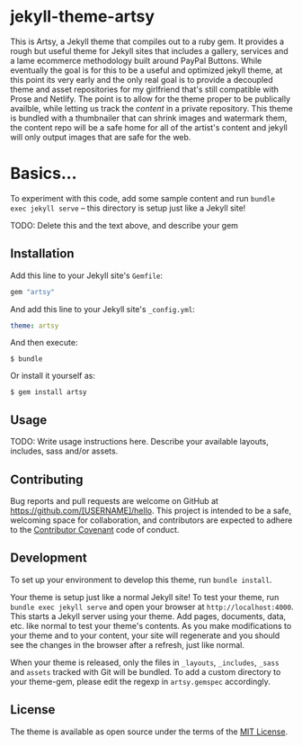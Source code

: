 # jekyll-theme-artsy

This is Artsy, a Jekyll theme that compiles out to a ruby gem. It provides a rough but useful theme for Jekyll sites that includes a gallery, services and a lame ecommerce methodology built around PayPal Buttons. While eventually the goal is for this to be a useful and optimized jekyll theme, at this point its very early and the only real goal is to provide a decoupled theme and asset repositories for my girlfriend that's still compatible with Prose and Netlify. The point is to allow for the theme proper to be publically availble, while letting us track the _content_ in a private repository. This theme is bundled with a thumbnailer that can shrink images and watermark them, the content repo will be a safe home for all of the artist's content and jekyll will only output images that are safe for the web. 

# Basics...

To experiment with this code, add some sample content and run `bundle exec jekyll serve` – this directory is setup just like a Jekyll site!

TODO: Delete this and the text above, and describe your gem


## Installation

Add this line to your Jekyll site's `Gemfile`:

```ruby
gem "artsy"
```

And add this line to your Jekyll site's `_config.yml`:

```yaml
theme: artsy
```

And then execute:

    $ bundle

Or install it yourself as:

    $ gem install artsy

## Usage

TODO: Write usage instructions here. Describe your available layouts, includes, sass and/or assets.

## Contributing

Bug reports and pull requests are welcome on GitHub at https://github.com/[USERNAME]/hello. This project is intended to be a safe, welcoming space for collaboration, and contributors are expected to adhere to the [Contributor Covenant](http://contributor-covenant.org) code of conduct.

## Development

To set up your environment to develop this theme, run `bundle install`.

Your theme is setup just like a normal Jekyll site! To test your theme, run `bundle exec jekyll serve` and open your browser at `http://localhost:4000`. This starts a Jekyll server using your theme. Add pages, documents, data, etc. like normal to test your theme's contents. As you make modifications to your theme and to your content, your site will regenerate and you should see the changes in the browser after a refresh, just like normal.

When your theme is released, only the files in `_layouts`, `_includes`, `_sass` and `assets` tracked with Git will be bundled.
To add a custom directory to your theme-gem, please edit the regexp in `artsy.gemspec` accordingly.

## License

The theme is available as open source under the terms of the [MIT License](https://opensource.org/licenses/MIT).

